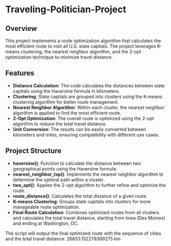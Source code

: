 # Traveling-Politician-Project

## Overview

This project implements a route optimization algorithm that calculates the most efficient route to visit all U.S. state capitals. The project leverages K-means clustering, the nearest neighbor algorithm, and the 2-opt optimization technique to minimize travel distance.

## Features

- **Distance Calculation**: The code calculates the distances between state capitals using the Haversine formula in kilometers.
- **Clustering**: State capitals are grouped into clusters using the K-means clustering algorithm for better route management.
- **Nearest Neighbor Algorithm**: Within each cluster, the nearest neighbor algorithm is applied to find the most efficient route.
- **2-Opt Optimization**: The overall route is optimized using the 2-opt algorithm to reduce the total travel distance.
- **Unit Conversion**: The results can be easily converted between kilometers and miles, ensuring compatibility with different use cases.

## Project Structure

- **haversine()**: Function to calculate the distance between two geographical points using the Haversine formula.
- **nearest_neighbor_tsp()**: Implements the nearest neighbor algorithm to determine the optimal path within a cluster.
- **two_opt()**: Applies the 2-opt algorithm to further refine and optimize the route.
- **route_distance()**: Calculates the total distance of a given route.
- **K-means Clustering**: Groups state capitals into clusters for more manageable route optimization.
- **Final Route Calculation**: Combines optimized routes from all clusters and calculates the total travel distance, starting from Iowa (Des Moines) and ending at Washington, DC.

The script will output the final optimized route with the sequence of cities and the total travel distance: 26653.152279369275 km

